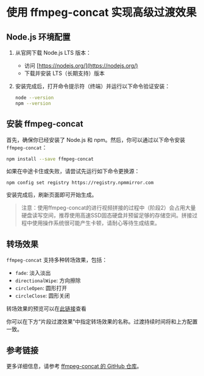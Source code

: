 # 使用 ffmpeg-concat 实现高级过渡效果

## Node.js 环境配置

1. 从官网下载 Node.js LTS 版本：
   - 访问 [https://nodejs.org/](https://nodejs.org/)
   - 下载并安装 LTS（长期支持）版本

2. 安装完成后，打开命令提示符（终端）并运行以下命令验证安装：  
   ```bash
   node --version
   npm --version   
   ```

## 安装 ffmpeg-concat

首先，确保你已经安装了 Node.js 和 npm。然后，你可以通过以下命令安装 `ffmpeg-concat`：

```sh
npm install --save ffmpeg-concat
```

如果在中途卡住或失败，请尝试先运行如下命令更换源：

```
npm config set registry https://registry.npmmirror.com
```

安装完成后，刷新页面即可开始生成。

> 注意：使用ffmpeg-concat的进行视频拼接的过程中（阶段2）会占用大量硬盘读写空间，推荐使用高速SSD固态硬盘并预留足够的存储空间。拼接过程中使用操作系统很可能产生卡顿，请耐心等待生成结束。

## 转场效果

`ffmpeg-concat` 支持多种转场效果，包括：

- `fade`: 淡入淡出
- `directionalWipe`: 方向擦除
- `circleOpen`: 圆形打开
- `circleClose`: 圆形关闭

转场效果的预览可以在[此链接](https://github.com/transitive-bullshit/ffmpeg-concat/blob/master/readme.zh.md#%E8%BF%87%E6%B8%A1)查看

你可以在下方“片段过渡效果”中指定转场效果的名称。过渡持续时间将和上方配置一致。

## 参考链接

更多详细信息，请参考 [ffmpeg-concat 的 GitHub 仓库](https://github.com/transitive-bullshit/ffmpeg-concat)。
